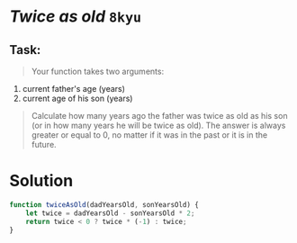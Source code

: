 # *Twice as old* `8kyu`

## Task:

> Your function takes two arguments:

1. current father's age (years)
2. current age of his son (years)

> Сalculate how many years ago the father was twice as old as his son (or in how many years he will be twice as old). The answer is always greater or equal to 0, no matter if it was in the past or it is in the future.

# Solution

``` js
function twiceAsOld(dadYearsOld, sonYearsOld) {
    let twice = dadYearsOld - sonYearsOld * 2;
    return twice < 0 ? twice * (-1) : twice;
}
```

